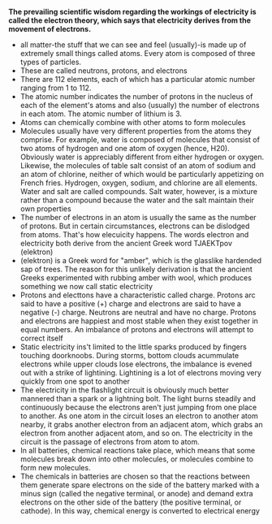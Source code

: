 **The prevailing scientific wisdom regarding the workings of electricity is
called the electron theory, which says that electricity derives from the movement of electrons.**

- all matter-the stuff that we can see and feel (usually)-is
made up of extremely small things called atoms. Every atom is composed of three types of particles. 
- These are called neutrons, protons, and electrons
- There are 112 elements, each of which has a particular atomic number ranging from 1 to 112.
- The atomic number indicates the number of protons in the nucleus of each of the element's atoms and also (usually) the number of electrons in each atom. The atomic number of lithium is 3.
- Atoms can chemically combine with other atoms to form molecules
- Molecules usually have very different properties from the atoms they comprise. For example, water is composed of molecules that consist of two atoms of hydrogen and one atom of oxygen (hence, H20). Obviously water
is appreciably different from either hydrogen or oxygen. Likewise, the
molecules of table salt consist of an atom of sodium and an atom of chlorine, neither of which would be particularly appetizing on French fries.
Hydrogen, oxygen, sodium, and chlorine are all elements. Water and salt
are called compounds. Salt water, however, is a mixture rather than a compound because the water and the salt maintain their own properties
- The number of electrons in an atom is usually the same as the number of
protons. But in certain circumstances, electrons can be dislodged from atoms. That's how elecuicity happens.
The words electron and electricity both derive from the ancient Greek
word TJAEKTpov (elektron)
- (elektron) is a Greek word for "amber", which is the glasslike hardended sap of trees. The reason for this
unlikely derivation is that the ancient Greeks experimented with rubbing
amber with wool, which produces something we now call static electricity
- Protons and electtons have a characteristic called charge. Protons arc said
to have a positive (+) charge and electrons are said to have a negative (-)
charge. Neutrons are neutral and have no charge. Protons and electrons are happiest and most stable when they exist together in equal numbers. An imbalance of protons and electrons will attempt
to correct itself
- Static electricity ins't limited to the little sparks produced by fingers touching doorknoobs. During storms, bottom clouds acummulate electrons while upper clouds lose electrons, the imbalance is evened out with a strike of lightining. Lightining is a lot of electrons moving very quickly from one spot to another
- The electricity in the flashlight circuit is obviously much better mannered
than a spark or a lightning bolt. The light burns steadily and continuously
because the electrons aren't just jumping from one place to another. As one
atom in the circuit loses an electron to another atom nearby, it grabs another
electron from an adjacent atom, which grabs an electron from another adjacent atom, and so on. The electricity in the circuit is the passage of electrons from atom to atom. 
- In all batteries, chemical reactions take place, which means that some
molecules break down into other molecules, or molecules combine to form
new molecules.
- The chemicals in batteries are chosen so that the reactions
between them generate spare electrons on the side of the battery marked with
a minus sign (called the negative terminal, or anode) and demand extra electrons on the other side of the battery (the positive terminal, or cathode). In
this way, chemical energy is converted to electrical energy
